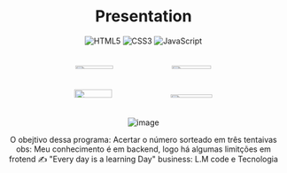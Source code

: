 <h1 align="center"> Presentation </h1> 

<div align="center">

  ![HTML5](https://img.shields.io/badge/html5-%23E34F26.svg?style=for-the-badge&logo=html5&logoColor=white)
  ![CSS3](https://img.shields.io/badge/css3-%231572B6.svg?style=for-the-badge&logo=css3&logoColor=white)
  ![JavaScript](https://img.shields.io/badge/javascript-%23323330.svg?style=for-the-badge&logo=javascript&logoColor=%23F7DF1E)
  
</div>

<div align="center">
<div style="display: flex; justify-content:space-between;">
 <figure style="text-align:center; flex:1;">

  <img src="https://user-images.githubusercontent.com/83149455/215888197-9447b698-09f1-4c2e-83d3-4b17b42168b6.png" width=40% height=50%>
  <img src="https://user-images.githubusercontent.com/83149455/215885164-a0c178eb-2d84-477a-aa81-8f59b909cb1f.png" width=41% height=50%>
  
  </figure>
</div>

<div style="display: flex; justify-content:space-between;">
 <figure style="text-align:center; flex:1;">

  <img src="https://user-images.githubusercontent.com/83149455/215891234-c3c75552-aa1e-4b0f-9de6-509fd560b48e.png" width=40% height=80%>
  <img src="https://user-images.githubusercontent.com/83149455/215890948-18903817-6c59-4e2e-8999-49b7144ff400.png" width=42% height=50%>
  
 </figure>
</div>

![image](https://user-images.githubusercontent.com/83149455/215892915-1d5a6739-d67a-4352-9268-c2a548de92f6.png)

</div>
<div align="center">
O obejtivo dessa programa: Acertar o número sorteado em três tentaivas
obs: Meu conhecimento é em backend, logo há algumas limitções em frotend 
✍ "Every day is a learning Day" business: L.M code e Tecnologia
</div>
